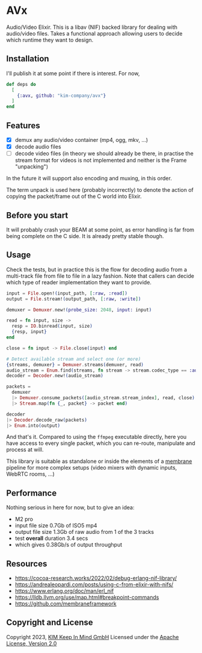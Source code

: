 # AVx
Audio/Video Elixir. This is a libav (NIF) backed library for dealing with audio/video files. Takes
a functional approach allowing users to decide which runtime they want to design.

## Installation
I'll publish it at some point if there is interest. For now,

```elixir
def deps do
  [
    {:avx, github: "kim-company/avx"}
  ]
end
```

## Features
- [x] demux any audio/video container (mp4, ogg, mkv, ...)
- [x] decode audio files
- [ ] decode video files (in theory we should already be there, in practise the stream format for videos is not implemented and neither is the Frame "unpacking")

In the future it will support also encoding and muxing, in this order.

The term unpack is used here (probably incorrectly) to denote the action of
copying the packet/frame out of the C world into Elixir.

## Before you start
It will probably crash your BEAM at some point, as error handling is far from being complete on the C side. It
is already pretty stable though.

## Usage
Check the tests, but in practice this is the flow for decoding audio from a
multi-track file from file to file in a lazy fashion. Note that callers can
decide which type of reader implementation they want to provide.

```elixir
input = File.open!(input_path, [:raw, :read])
output = File.stream!(output_path, [:raw, :write])

demuxer = Demuxer.new!(probe_size: 2048, input: input)

read = fn input, size ->
  resp = IO.binread(input, size)
  {resp, input}
end

close = fn input -> File.close(input) end

# Detect available stream and select one (or more)
{streams, demuxer} = Demuxer.streams(demuxer, read)
audio_stream = Enum.find(streams, fn stream -> stream.codec_type == :audio end)
decoder = Decoder.new!(audio_stream)

packets =
  demuxer
  |> Demuxer.consume_packets([audio_stream.stream_index], read, close)
  |> Stream.map(fn {_, packet} -> packet end)

decoder
|> Decoder.decode_raw(packets)
|> Enum.into(output)
```

And that's it. Compared to using the `ffmpeg` executable directly, here you have access
to every single packet, which you can re-route, manipulate and process at will.

This library is suitable as standalone or inside the elements of a [membrane](https://github.com/membraneframework)
pipeline for more complex setups (video mixers with dynamic inputs, WebRTC rooms, ...)

## Performance
Nothing serious in here for now, but to give an idea:
- M2 pro
- input file size 0.7Gb of ISO5 mp4
- output file size 1.3Gb of raw audio from 1 of the 3 tracks
- test **overall** duration 3.4 secs
- which gives 0.38Gb/s of output throughput

## Resources
- https://cocoa-research.works/2022/02/debug-erlang-nif-library/
- https://andrealeopardi.com/posts/using-c-from-elixir-with-nifs/
- https://www.erlang.org/doc/man/erl_nif
- https://lldb.llvm.org/use/map.html#breakpoint-commands
- https://github.com/membraneframework

## Copyright and License
Copyright 2023, [KIM Keep In Mind GmbH](https://www.keepinmind.info/)
Licensed under the [Apache License, Version 2.0](LICENSE)



